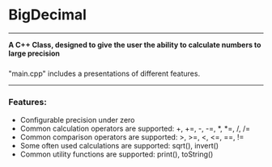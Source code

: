 # BigDecimal
___
<b>A C++ Class, designed to give the user the ability to calculate numbers to large precision</b>
<h5></h5>
<p>"main.cpp" includes a presentations of different features.</p>

___
<h3>Features:</h3>
<ul>
<li>Configurable precision under zero</li>
<li>Common calculation operators are supported: +, +=, -, -=, *, *=, /, /=</li>
<li>Common comparison operators are supported: >, >=, <, <=, ==, != </li>
<li>Some often used calculations are supported: sqrt(), invert()</li>
<li>Common utility functions are supported: print(), toString()</li>
</ul>

